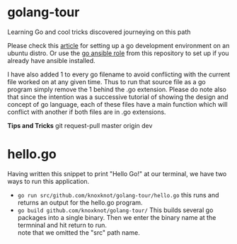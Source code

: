# golang-tour
Learning Go and cool tricks discovered journeying on this path

Please check this [article](https://medium.com/@nwoyesamuelc/a-neater-go-local-development-environment-hello-go-9ba77598f7b4) for setting up a go development environment on an ubuntu distro. Or use the [go ansible role](https://github.com/knoxknot/ansible-roles.git) from this repository to set up if you already have ansible installed.

I have also added 1 to every go filename to avoid conflicting with the current file worked on at any given time. Thus to run that source file as a go program simply remove the 1 behind the .go extension. Please do note also that since the intention was a successive tutorial of showing the design and concept of go language, each of these files have a main function which will conflict with another if both files are in .go extensions.  

**Tips and Tricks**
 git request-pull master origin dev


 # hello.go
Having written this snippet to print "Hello Go!" at our terminal, we have two ways to run this application.
  - ```go run src/github.com/knoxknot/golang-tour/hello.go```   this runs and returns an output for the hello.go program.
  - <code>go build github.com/knoxknot/golang-tour/</code> This builds several go packages into a single binary. Then we enter the binary name at the termninal and hit return to run.<aside> note that we omitted the "src" path name. </aside>
